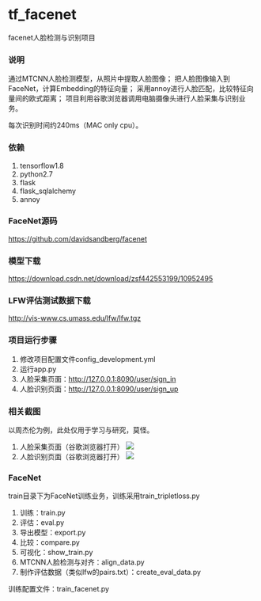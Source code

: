 # tf_facenet
facenet人脸检测与识别项目


### 说明
通过MTCNN人脸检测模型，从照片中提取人脸图像；
把人脸图像输入到FaceNet，计算Embedding的特征向量；
采用annoy进行人脸匹配，比较特征向量间的欧式距离；
项目利用谷歌浏览器调用电脑摄像头进行人脸采集与识别业务。

每次识别时间约240ms（MAC only cpu）。

### 依赖
1. tensorflow1.8
2. python2.7
3. flask
4. flask_sqlalchemy
5. annoy

### FaceNet源码
https://github.com/davidsandberg/facenet

### 模型下载
https://download.csdn.net/download/zsf442553199/10952495

### LFW评估测试数据下载
http://vis-www.cs.umass.edu/lfw/lfw.tgz

### 项目运行步骤
1. 修改项目配置文件config_development.yml
2. 运行app.py
3. 人脸采集页面：http://127.0.0.1:8090/user/sign_in
4. 人脸识别页面：http://127.0.0.1:8090/user/sign_up

### 相关截图
以周杰伦为例，此处仅用于学习与研究，莫怪。
1. 人脸采集页面（谷歌浏览器打开）
![](https://github.com/MrZhousf/tf_facenet/blob/master/pic/1.png?raw=true)
2. 人脸识别页面（谷歌浏览器打开）
![](https://github.com/MrZhousf/tf_facenet/blob/master/pic/2.png?raw=true)

### FaceNet
train目录下为FaceNet训练业务，训练采用train_tripletloss.py
1. 训练：train.py
2. 评估：eval.py
3. 导出模型：export.py
4. 比较：compare.py
5. 可视化：show_train.py
6. MTCNN人脸检测与对齐：align_data.py
7. 制作评估数据（类似lfw的pairs.txt）：create_eval_data.py

训练配置文件：train_facenet.py
